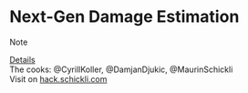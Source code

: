 # Next-Gen Damage Estimation

> [!NOTE]
> [Details](https://zh.swiss-ai-weeks.ch/challenges/vz2) <br/>
> The cooks: @CyrillKoller, @DamjanDjukic, @MaurinSchickli <br/>
> Visit on [hack.schickli.com](https://hack.schickli.com/) <br/>
> 
